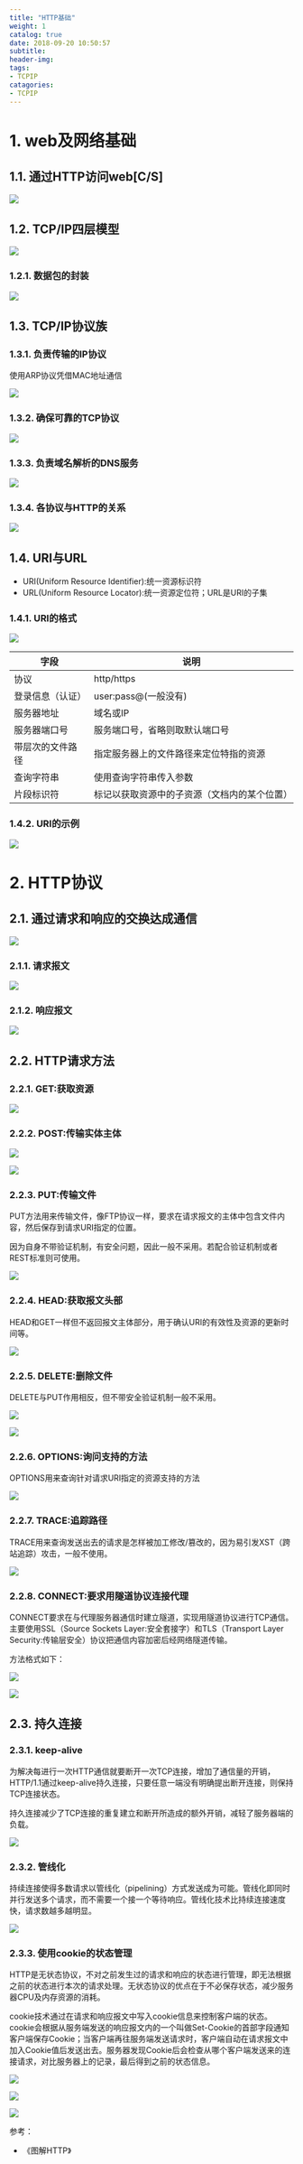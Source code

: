 ```yaml
---
title: "HTTP基础"
weight: 1
catalog: true
date: 2018-09-20 10:50:57
subtitle:
header-img:
tags:
- TCPIP
catagories:
- TCPIP
---
```


# 1. web及网络基础

## 1.1. 通过HTTP访问web[C/S]

![](https://res.cloudinary.com/dqxtn0ick/image/upload/v1510579775/article/tcpip/http/basis/1.1.png)

## 1.2. TCP/IP四层模型

![](https://res.cloudinary.com/dqxtn0ick/image/upload/v1510579776/article/tcpip/http/basis/1.2.png)

### 1.2.1. 数据包的封装

![](https://res.cloudinary.com/dqxtn0ick/image/upload/v1510579776/article/tcpip/http/basis/1.2.1.png)

## 1.3. TCP/IP协议族

### 1.3.1. 负责传输的IP协议

使用ARP协议凭借MAC地址通信

![](https://res.cloudinary.com/dqxtn0ick/image/upload/v1510579776/article/tcpip/http/basis/1.3.1.png)

### 1.3.2. 确保可靠的TCP协议

![](https://res.cloudinary.com/dqxtn0ick/image/upload/v1510579775/article/tcpip/http/basis/1.3.2.png)

### 1.3.3. 负责域名解析的DNS服务

![](https://res.cloudinary.com/dqxtn0ick/image/upload/v1510579776/article/tcpip/http/basis/1.3.3.png)

### 1.3.4. 各协议与HTTP的关系

![](https://res.cloudinary.com/dqxtn0ick/image/upload/v1510579775/article/tcpip/http/basis/1.3.4.png)

## 1.4. URI与URL

- URI(Uniform Resource Identifier):统一资源标识符
- URL(Uniform Resource Locator):统一资源定位符；URL是URI的子集

### 1.4.1. URI的格式

![](https://res.cloudinary.com/dqxtn0ick/image/upload/v1510579775/article/tcpip/http/basis/1.4.1.png)

| 字段             | 说明                                         |
| ---------------- | -------------------------------------------- |
| 协议             | http/https                                   |
| 登录信息（认证） | user:pass@(一般没有)                         |
| 服务器地址       | 域名或IP                                     |
| 服务器端口号     | 服务端口号，省略则取默认端口号               |
| 带层次的文件路径 | 指定服务器上的文件路径来定位特指的资源       |
| 查询字符串       | 使用查询字符串传入参数                       |
| 片段标识符       | 标记以获取资源中的子资源（文档内的某个位置） |

### 1.4.2. URI的示例

![](https://res.cloudinary.com/dqxtn0ick/image/upload/v1510579775/article/tcpip/http/basis/1.4.2.png)

# 2. HTTP协议

## 2.1. 通过请求和响应的交换达成通信

![](https://res.cloudinary.com/dqxtn0ick/image/upload/v1510579776/article/tcpip/http/basis/2.1.png)

### 2.1.1. 请求报文

![](https://res.cloudinary.com/dqxtn0ick/image/upload/v1510579775/article/tcpip/http/basis/2.1.1.png)

### 2.1.2. 响应报文

![](https://res.cloudinary.com/dqxtn0ick/image/upload/v1510579776/article/tcpip/http/basis/2.1.2.png)

## 2.2. HTTP请求方法

### 2.2.1. GET:获取资源

![](https://res.cloudinary.com/dqxtn0ick/image/upload/v1510579776/article/tcpip/http/basis/2.2.1.png)

### 2.2.2. POST:传输实体主体

![](https://res.cloudinary.com/dqxtn0ick/image/upload/v1510579777/article/tcpip/http/basis/2.2.2.1.png)

![](https://res.cloudinary.com/dqxtn0ick/image/upload/v1510579776/article/tcpip/http/basis/2.2.2.2.png)

### 2.2.3. PUT:传输文件

PUT方法用来传输文件，像FTP协议一样，要求在请求报文的主体中包含文件内容，然后保存到请求URI指定的位置。

因为自身不带验证机制，有安全问题，因此一般不采用。若配合验证机制或者REST标准则可使用。

![](https://res.cloudinary.com/dqxtn0ick/image/upload/v1510579777/article/tcpip/http/basis/2.2.3.png)

### 2.2.4. HEAD:获取报文头部

HEAD和GET一样但不返回报文主体部分，用于确认URI的有效性及资源的更新时间等。

![](https://res.cloudinary.com/dqxtn0ick/image/upload/v1510579777/article/tcpip/http/basis/2.2.4.png)

### 2.2.5. DELETE:删除文件

DELETE与PUT作用相反，但不带安全验证机制一般不采用。

![](https://res.cloudinary.com/dqxtn0ick/image/upload/v1510579777/article/tcpip/http/basis/2.2.5.1.png)

![](https://res.cloudinary.com/dqxtn0ick/image/upload/v1510579777/article/tcpip/http/basis/2.2.5.2.png)

### 2.2.6. OPTIONS:询问支持的方法

OPTIONS用来查询针对请求URI指定的资源支持的方法

![](https://res.cloudinary.com/dqxtn0ick/image/upload/v1510579777/article/tcpip/http/basis/2.2.6.png)

### 2.2.7. TRACE:追踪路径

TRACE用来查询发送出去的请求是怎样被加工修改/篡改的，因为易引发XST（跨站追踪）攻击，一般不使用。

![](https://res.cloudinary.com/dqxtn0ick/image/upload/v1510579777/article/tcpip/http/basis/2.2.7.png)

### 2.2.8. CONNECT:要求用隧道协议连接代理

CONNECT要求在与代理服务器通信时建立隧道，实现用隧道协议进行TCP通信。主要使用SSL（Source Sockets Layer:安全套接字）和TLS（Transport Layer Security:传输层安全）协议把通信内容加密后经网络隧道传输。

方法格式如下：

![](https://res.cloudinary.com/dqxtn0ick/image/upload/v1510579777/article/tcpip/http/basis/2.2.8.1.png)

![](https://res.cloudinary.com/dqxtn0ick/image/upload/v1510579778/article/tcpip/http/basis/2.2.8.2.png)

## 2.3. 持久连接

### 2.3.1. keep-alive

为解决每进行一次HTTP通信就要断开一次TCP连接，增加了通信量的开销，HTTP/1.1通过keep-alive持久连接，只要任意一端没有明确提出断开连接，则保持TCP连接状态。

持久连接减少了TCP连接的重复建立和断开所造成的额外开销，减轻了服务器端的负载。

![](https://res.cloudinary.com/dqxtn0ick/image/upload/v1510579778/article/tcpip/http/basis/2.3.1.png)

### 2.3.2. 管线化

持续连接使得多数请求以管线化（pipelining）方式发送成为可能。管线化即同时并行发送多个请求，而不需要一个接一个等待响应。管线化技术比持续连接速度快，请求数越多越明显。

![](https://res.cloudinary.com/dqxtn0ick/image/upload/v1510579778/article/tcpip/http/basis/2.3.2.png)

### 2.3.3. 使用cookie的状态管理

HTTP是无状态协议，不对之前发生过的请求和响应的状态进行管理，即无法根据之前的状态进行本次的请求处理。无状态协议的优点在于不必保存状态，减少服务器CPU及内存资源的消耗。

cookie技术通过在请求和响应报文中写入cookie信息来控制客户端的状态。cookie会根据从服务端发送的响应报文内的一个叫做Set-Cookie的首部字段通知客户端保存Cookie；当客户端再往服务端发送请求时，客户端自动在请求报文中加入Cookie值后发送出去。服务器发现Cookie后会检查从哪个客户端发送来的连接请求，对比服务器上的记录，最后得到之前的状态信息。

![](https://res.cloudinary.com/dqxtn0ick/image/upload/v1510579778/article/tcpip/http/basis/2.3.3.png)

![](https://res.cloudinary.com/dqxtn0ick/image/upload/v1510579778/article/tcpip/http/basis/2.3.3.2.png)

![](https://res.cloudinary.com/dqxtn0ick/image/upload/v1510579778/article/tcpip/http/basis/2.3.3.3.png)



参考：

- 《图解HTTP》